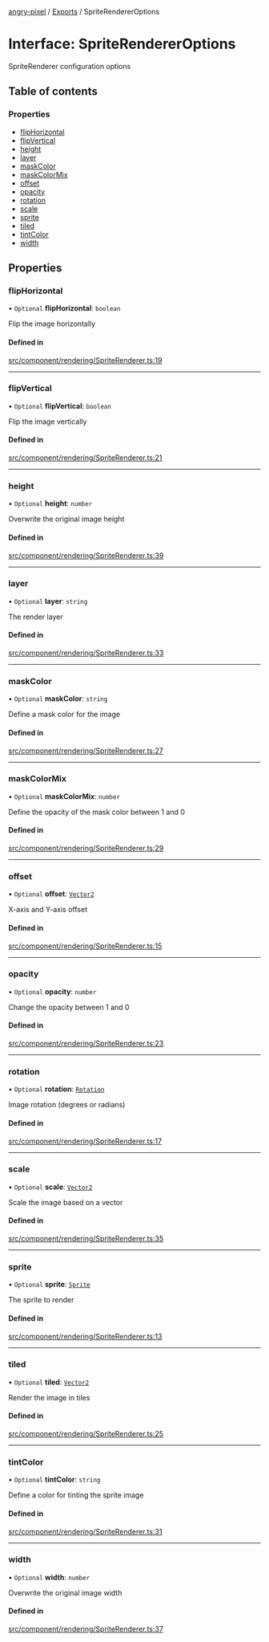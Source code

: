 [angry-pixel](../README.md) / [Exports](../modules.md) / SpriteRendererOptions

# Interface: SpriteRendererOptions

SpriteRenderer configuration options

## Table of contents

### Properties

- [flipHorizontal](SpriteRendererOptions.md#fliphorizontal)
- [flipVertical](SpriteRendererOptions.md#flipvertical)
- [height](SpriteRendererOptions.md#height)
- [layer](SpriteRendererOptions.md#layer)
- [maskColor](SpriteRendererOptions.md#maskcolor)
- [maskColorMix](SpriteRendererOptions.md#maskcolormix)
- [offset](SpriteRendererOptions.md#offset)
- [opacity](SpriteRendererOptions.md#opacity)
- [rotation](SpriteRendererOptions.md#rotation)
- [scale](SpriteRendererOptions.md#scale)
- [sprite](SpriteRendererOptions.md#sprite)
- [tiled](SpriteRendererOptions.md#tiled)
- [tintColor](SpriteRendererOptions.md#tintcolor)
- [width](SpriteRendererOptions.md#width)

## Properties

### flipHorizontal

• `Optional` **flipHorizontal**: `boolean`

Flip the image horizontally

#### Defined in

[src/component/rendering/SpriteRenderer.ts:19](https://github.com/angry-pixel-studio/angry-pixel-engine/blob/88e4d4a/src/component/rendering/SpriteRenderer.ts#L19)

___

### flipVertical

• `Optional` **flipVertical**: `boolean`

Flip the image vertically

#### Defined in

[src/component/rendering/SpriteRenderer.ts:21](https://github.com/angry-pixel-studio/angry-pixel-engine/blob/88e4d4a/src/component/rendering/SpriteRenderer.ts#L21)

___

### height

• `Optional` **height**: `number`

Overwrite the original image height

#### Defined in

[src/component/rendering/SpriteRenderer.ts:39](https://github.com/angry-pixel-studio/angry-pixel-engine/blob/88e4d4a/src/component/rendering/SpriteRenderer.ts#L39)

___

### layer

• `Optional` **layer**: `string`

The render layer

#### Defined in

[src/component/rendering/SpriteRenderer.ts:33](https://github.com/angry-pixel-studio/angry-pixel-engine/blob/88e4d4a/src/component/rendering/SpriteRenderer.ts#L33)

___

### maskColor

• `Optional` **maskColor**: `string`

Define a mask color for the image

#### Defined in

[src/component/rendering/SpriteRenderer.ts:27](https://github.com/angry-pixel-studio/angry-pixel-engine/blob/88e4d4a/src/component/rendering/SpriteRenderer.ts#L27)

___

### maskColorMix

• `Optional` **maskColorMix**: `number`

Define the opacity of the mask color between 1 and 0

#### Defined in

[src/component/rendering/SpriteRenderer.ts:29](https://github.com/angry-pixel-studio/angry-pixel-engine/blob/88e4d4a/src/component/rendering/SpriteRenderer.ts#L29)

___

### offset

• `Optional` **offset**: [`Vector2`](../classes/Vector2.md)

X-axis and Y-axis offset

#### Defined in

[src/component/rendering/SpriteRenderer.ts:15](https://github.com/angry-pixel-studio/angry-pixel-engine/blob/88e4d4a/src/component/rendering/SpriteRenderer.ts#L15)

___

### opacity

• `Optional` **opacity**: `number`

Change the opacity between 1 and 0

#### Defined in

[src/component/rendering/SpriteRenderer.ts:23](https://github.com/angry-pixel-studio/angry-pixel-engine/blob/88e4d4a/src/component/rendering/SpriteRenderer.ts#L23)

___

### rotation

• `Optional` **rotation**: [`Rotation`](../classes/Rotation.md)

Image rotation (degrees or radians)

#### Defined in

[src/component/rendering/SpriteRenderer.ts:17](https://github.com/angry-pixel-studio/angry-pixel-engine/blob/88e4d4a/src/component/rendering/SpriteRenderer.ts#L17)

___

### scale

• `Optional` **scale**: [`Vector2`](../classes/Vector2.md)

Scale the image based on a vector

#### Defined in

[src/component/rendering/SpriteRenderer.ts:35](https://github.com/angry-pixel-studio/angry-pixel-engine/blob/88e4d4a/src/component/rendering/SpriteRenderer.ts#L35)

___

### sprite

• `Optional` **sprite**: [`Sprite`](../classes/Sprite.md)

The sprite to render

#### Defined in

[src/component/rendering/SpriteRenderer.ts:13](https://github.com/angry-pixel-studio/angry-pixel-engine/blob/88e4d4a/src/component/rendering/SpriteRenderer.ts#L13)

___

### tiled

• `Optional` **tiled**: [`Vector2`](../classes/Vector2.md)

Render the image in tiles

#### Defined in

[src/component/rendering/SpriteRenderer.ts:25](https://github.com/angry-pixel-studio/angry-pixel-engine/blob/88e4d4a/src/component/rendering/SpriteRenderer.ts#L25)

___

### tintColor

• `Optional` **tintColor**: `string`

Define a color for tinting the sprite image

#### Defined in

[src/component/rendering/SpriteRenderer.ts:31](https://github.com/angry-pixel-studio/angry-pixel-engine/blob/88e4d4a/src/component/rendering/SpriteRenderer.ts#L31)

___

### width

• `Optional` **width**: `number`

Overwrite the original image width

#### Defined in

[src/component/rendering/SpriteRenderer.ts:37](https://github.com/angry-pixel-studio/angry-pixel-engine/blob/88e4d4a/src/component/rendering/SpriteRenderer.ts#L37)
